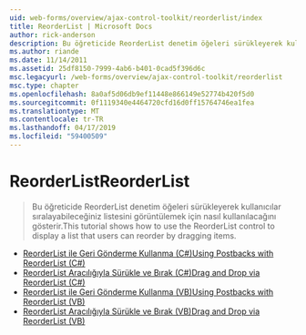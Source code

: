```yaml
---
uid: web-forms/overview/ajax-control-toolkit/reorderlist/index
title: ReorderList | Microsoft Docs
author: rick-anderson
description: Bu öğreticide ReorderList denetim öğeleri sürükleyerek kullanıcılar sıralayabileceğiniz listesini görüntülemek için nasıl kullanılacağını gösterir.
ms.author: riande
ms.date: 11/14/2011
ms.assetid: 25df8150-7999-4ab6-b401-0cad5f396d6c
msc.legacyurl: /web-forms/overview/ajax-control-toolkit/reorderlist
msc.type: chapter
ms.openlocfilehash: 8a0af5d06db9ef11448e866149e52774b420f5d0
ms.sourcegitcommit: 0f1119340e4464720cfd16d0ff15764746ea1fea
ms.translationtype: MT
ms.contentlocale: tr-TR
ms.lasthandoff: 04/17/2019
ms.locfileid: "59400509"
---
```

# <a name="reorderlist"></a><span data-ttu-id="75c81-103">ReorderList</span><span class="sxs-lookup"><span data-stu-id="75c81-103">ReorderList</span></span>

> <span data-ttu-id="75c81-104">Bu öğreticide ReorderList denetim öğeleri sürükleyerek kullanıcılar sıralayabileceğiniz listesini görüntülemek için nasıl kullanılacağını gösterir.</span><span class="sxs-lookup"><span data-stu-id="75c81-104">This tutorial shows how to use the ReorderList control to display a list that users can reorder by dragging items.</span></span>


- [<span data-ttu-id="75c81-105">ReorderList ile Geri Gönderme Kullanma (C#)</span><span class="sxs-lookup"><span data-stu-id="75c81-105">Using Postbacks with ReorderList (C#)</span></span>](using-postbacks-with-reorderlist-cs.md)
- [<span data-ttu-id="75c81-106">ReorderList Aracılığıyla Sürükle ve Bırak (C#)</span><span class="sxs-lookup"><span data-stu-id="75c81-106">Drag and Drop via ReorderList (C#)</span></span>](drag-and-drop-via-reorderlist-cs.md)
- [<span data-ttu-id="75c81-107">ReorderList ile Geri Gönderme Kullanma (VB)</span><span class="sxs-lookup"><span data-stu-id="75c81-107">Using Postbacks with ReorderList (VB)</span></span>](using-postbacks-with-reorderlist-vb.md)
- [<span data-ttu-id="75c81-108">ReorderList Aracılığıyla Sürükle ve Bırak (VB)</span><span class="sxs-lookup"><span data-stu-id="75c81-108">Drag and Drop via ReorderList (VB)</span></span>](drag-and-drop-via-reorderlist-vb.md)
